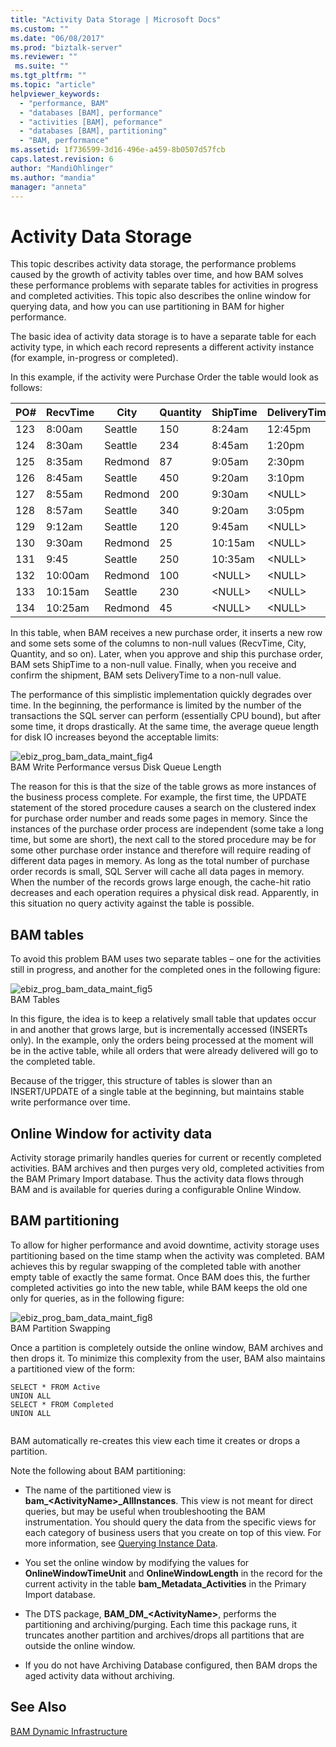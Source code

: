 ```yaml
---
title: "Activity Data Storage | Microsoft Docs"
ms.custom: ""
ms.date: "06/08/2017"
ms.prod: "biztalk-server"
ms.reviewer: ""
 ms.suite: ""
ms.tgt_pltfrm: ""
ms.topic: "article"
helpviewer_keywords: 
  - "performance, BAM"
  - "databases [BAM], performance"
  - "activities [BAM], peformance"
  - "databases [BAM], partitioning"
  - "BAM, performance"
ms.assetid: 1f736599-3d16-496e-a459-8b0507d57fcb
caps.latest.revision: 6
author: "MandiOhlinger"
ms.author: "mandia"
manager: "anneta"
---
```

# Activity Data Storage
This topic describes activity data storage, the performance problems caused by the growth of activity tables over time, and how BAM solves these performance problems with separate tables for activities in progress and completed activities. This topic also describes the online window for querying data, and how you can use partitioning in BAM for higher performance.  
  
 The basic idea of activity data storage is to have a separate table for each activity type, in which each record represents a different activity instance (for example, in-progress or completed).  
  
 In this example, if the activity were Purchase Order the table would look as follows:  
  
|PO#|RecvTime|City|Quantity|ShipTime|DeliveryTime|  
|----------|--------------|----------|--------------|--------------|------------------|  
|123|8:00am|Seattle|150|8:24am|12:45pm|  
|124|8:30am|Seattle|234|8:45am|1:20pm|  
|125|8:35am|Redmond|87|9:05am|2:30pm|  
|126|8:45am|Seattle|450|9:20am|3:10pm|  
|127|8:55am|Redmond|200|9:30am|\<NULL>|  
|128|8:57am|Seattle|340|9:20am|3:05pm|  
|129|9:12am|Seattle|120|9:45am|\<NULL>|  
|130|9:30am|Redmond|25|10:15am|\<NULL>|  
|131|9:45|Seattle|250|10:35am|\<NULL>|  
|132|10:00am|Redmond|100|\<NULL>|\<NULL>|  
|133|10:15am|Seattle|230|\<NULL>|\<NULL>|  
|134|10:25am|Redmond|45|\<NULL>|\<NULL>|  
  
 In this table, when BAM receives a new purchase order, it inserts a new row and some sets some of the columns to non-null values (RecvTime, City, Quantity, and so on). Later, when you approve and ship this purchase order, BAM sets ShipTime to a non-null value. Finally, when you receive and confirm the shipment, BAM sets DeliveryTime to a non-null value.  
  
 The performance of this simplistic implementation quickly degrades over time. In the beginning, the performance is limited by the number of the transactions the SQL server can perform (essentially CPU bound), but after some time, it drops drastically. At the same time, the average queue length for disk IO increases beyond the acceptable limits:  
  
 ![](../core/media/ebiz-prog-bam-data-maint-fig4.gif "ebiz_prog_bam_data_maint_fig4")  
BAM Write Performance versus Disk Queue Length  
  
 The reason for this is that the size of the table grows as more instances of the business process complete. For example, the first time, the UPDATE statement of the stored procedure causes a search on the clustered index for purchase order number and reads some pages in memory. Since the instances of the purchase order process are independent (some take a long time, but some are short), the next call to the stored procedure may be for some other purchase order instance and therefore will require reading of different data pages in memory. As long as the total number of purchase order records is small, SQL Server will cache all data pages in memory. When the number of the records grows large enough, the cache-hit ratio decreases and each operation requires a physical disk read. Apparently, in this situation no query activity against the table is possible.  
  
## BAM tables  
 To avoid this problem BAM uses two separate tables – one for the activities still in progress, and another for the completed ones in the following figure:  
  
 ![](../core/media/ebiz-prog-bam-data-maint-fig5.gif "ebiz_prog_bam_data_maint_fig5")  
BAM Tables  
  
 In this figure, the idea is to keep a relatively small table that updates occur in and another that grows large, but is incrementally accessed (INSERTs only). In the example, only the orders being processed at the moment will be in the active table, while all orders that were already delivered will go to the completed table.  
  
 Because of the trigger, this structure of tables is slower than an INSERT/UPDATE of a single table at the beginning, but maintains stable write performance over time.  
  
## Online Window for activity data  
 Activity storage primarily handles queries for current or recently completed activities. BAM archives and then purges very old, completed activities from the BAM Primary Import database. Thus the activity data flows through BAM and is available for queries during a configurable Online Window.  
  
## BAM partitioning  
 To allow for higher performance and avoid downtime, activity storage uses partitioning based on the time stamp when the activity was completed. BAM achieves this by regular swapping of the completed table with another empty table of exactly the same format. Once BAM does this, the further completed activities go into the new table, while BAM keeps the old one only for queries, as in the following figure:  
  
 ![](../core/media/ebiz-prog-bam-data-maint-fig8.gif "ebiz_prog_bam_data_maint_fig8")  
BAM Partition Swapping  
  
 Once a partition is completely outside the online window, BAM archives and then drops it. To minimize this complexity from the user, BAM also maintains a partitioned view of the form:  
  
```  
SELECT * FROM Active   
UNION ALL   
SELECT * FROM Completed   
UNION ALL  
  
```  
  
 BAM automatically re-creates this view each time it creates or drops a partition.  
  
 Note the following about BAM partitioning:  
  
-   The name of the partitioned view is **bam_\<ActivityName>_AllInstances**. This view is not meant for direct queries, but may be useful when troubleshooting the BAM instrumentation. You should query the data from the specific views for each category of business users that you create on top of this view. For more information, see [Querying Instance Data](../core/querying-instance-data.md).  
  
-   You set the online window by modifying the values for **OnlineWindowTimeUnit** and **OnlineWindowLength** in the record for the current activity in the table **bam_Metadata_Activities** in the Primary Import database.  
  
-   The DTS package, **BAM_DM_\<ActivityName>**, performs the partitioning and archiving/purging. Each time this package runs, it truncates another partition and archives/drops all partitions that are outside the online window.  
  
-   If you do not have Archiving Database configured, then BAM drops the aged activity data without archiving.  
  
## See Also  
 [BAM Dynamic Infrastructure](../core/bam-dynamic-infrastructure.md)